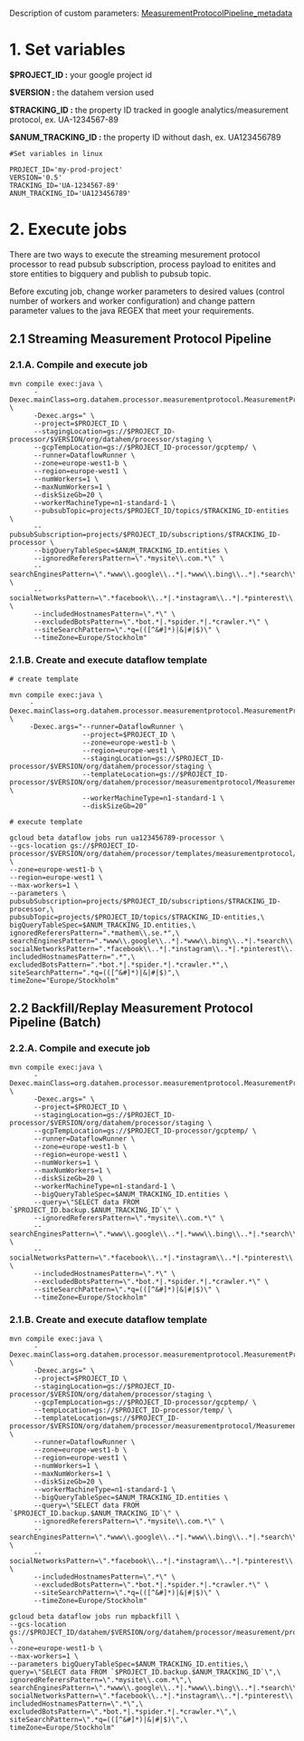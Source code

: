 Description of custom parameters: [MeasurementProtocolPipeline_metadata](./MeasurementProtocolPipeline_metadata)

# 1. Set variables

**$PROJECT_ID :** your google project id

**$VERSION :** the datahem version used

**$TRACKING_ID :** the property ID tracked in google analytics/measurement protocol, ex. UA-1234567-89

**$ANUM_TRACKING_ID :** the property ID without dash, ex. UA123456789

```shell
#Set variables in linux

PROJECT_ID='my-prod-project'
VERSION='0.5'
TRACKING_ID='UA-1234567-89'
ANUM_TRACKING_ID='UA123456789'
```

# 2. Execute jobs

There are two ways to execute the streaming mesurement protocol processor to read pubsub subscription, process payload to enitites and store entities to bigquery and publish to pubsub topic. 

Before excuting job, change worker parameters to desired values (control number of workers and worker configuration) and change pattern parameter values to the java REGEX that meet your requirements.

## 2.1 Streaming Measurement Protocol Pipeline

### 2.1.A. Compile and execute job
```shell
mvn compile exec:java \
      -Dexec.mainClass=org.datahem.processor.measurementprotocol.MeasurementProtocolPipeline \
      -Dexec.args=" \
      --project=$PROJECT_ID \
      --stagingLocation=gs://$PROJECT_ID-processor/$VERSION/org/datahem/processor/staging \
      --gcpTempLocation=gs://$PROJECT_ID-processor/gcptemp/ \
      --runner=DataflowRunner \
      --zone=europe-west1-b \
      --region=europe-west1 \
      --numWorkers=1 \
      --maxNumWorkers=1 \
      --diskSizeGb=20 \
      --workerMachineType=n1-standard-1 \
      --pubsubTopic=projects/$PROJECT_ID/topics/$TRACKING_ID-entities \
      --pubsubSubscription=projects/$PROJECT_ID/subscriptions/$TRACKING_ID-processor \
      --bigQueryTableSpec=$ANUM_TRACKING_ID.entities \
      --ignoredReferersPattern=\".*mysite\\.com.*\" \
      --searchEnginesPattern=\".*www\\.google\\..*|.*www\\.bing\\..*|.*search\\.yahoo\\..*\" \
      --socialNetworksPattern=\".*facebook\\..*|.*instagram\\..*|.*pinterest\\..*|.*youtube\\..*|.*linkedin\\..*|.*twitter\\..*\" \
      --includedHostnamesPattern=\".*\" \
      --excludedBotsPattern=\".*bot.*|.*spider.*|.*crawler.*\" \
      --siteSearchPattern=\".*q=(([^&#]*)|&|#|$)\" \
      --timeZone=Europe/Stockholm"
```

### 2.1.B. Create and execute dataflow template

```shell
# create template

mvn compile exec:java \
     -Dexec.mainClass=org.datahem.processor.measurementprotocol.MeasurementProtocolPipeline \
     -Dexec.args="--runner=DataflowRunner \
                  --project=$PROJECT_ID \
                  --zone=europe-west1-b \
                  --region=europe-west1 \
                  --stagingLocation=gs://$PROJECT_ID-processor/$VERSION/org/datahem/processor/staging \
                  --templateLocation=gs://$PROJECT_ID-processor/$VERSION/org/datahem/processor/measurementprotocol/MeasurementProtocolPipeline \
                  --workerMachineType=n1-standard-1 \
                  --diskSizeGb=20"
```

```shell
# execute template

gcloud beta dataflow jobs run ua123456789-processor \
--gcs-location gs://$PROJECT_ID-processor/$VERSION/org/datahem/processor/templates/measurementprotocol/MeasurementProtocolPipeline \
--zone=europe-west1-b \
--region=europe-west1 \
--max-workers=1 \
--parameters \
pubsubSubscription=projects/$PROJECT_ID/subscriptions/$TRACKING_ID-processor,\
pubsubTopic=projects/$PROJECT_ID/topics/$TRACKING_ID-entities,\
bigQueryTableSpec=$ANUM_TRACKING_ID.entities,\
ignoredReferersPattern=".*mathem\\.se.*",\
searchEnginesPattern=".*www\\.google\\..*|.*www\\.bing\\..*|.*search\\.yahoo\\..*",\
socialNetworksPattern=".*facebook\\..*|.*instagram\\..*|.*pinterest\\..*|.*youtube\\..*|.*linkedin\\..*|.*twitter\\..*",\
includedHostnamesPattern=".*",\
excludedBotsPattern=".*bot.*|.*spider.*|.*crawler.*",\
siteSearchPattern=".*q=(([^&#]*)|&|#|$)",\
timeZone="Europe/Stockholm"
```

## 2.2 Backfill/Replay Measurement Protocol Pipeline (Batch)


### 2.2.A. Compile and execute job
```shell
mvn compile exec:java \
      -Dexec.mainClass=org.datahem.processor.measurementprotocol.MeasurementProtocolBackfillPipeline \
      -Dexec.args=" \
      --project=$PROJECT_ID \
      --stagingLocation=gs://$PROJECT_ID-processor/$VERSION/org/datahem/processor/staging \
      --gcpTempLocation=gs://$PROJECT_ID-processor/gcptemp/ \
      --runner=DataflowRunner \
      --zone=europe-west1-b \
      --region=europe-west1 \
      --numWorkers=1 \
      --maxNumWorkers=1 \
      --diskSizeGb=20 \
      --workerMachineType=n1-standard-1 \
      --bigQueryTableSpec=$ANUM_TRACKING_ID.entities \
      --query=\"SELECT data FROM `$PROJECT_ID.backup.$ANUM_TRACKING_ID`\" \
      --ignoredReferersPattern=\".*mysite\\.com.*\" \
      --searchEnginesPattern=\".*www\\.google\\..*|.*www\\.bing\\..*|.*search\\.yahoo\\..*\" \
      --socialNetworksPattern=\".*facebook\\..*|.*instagram\\..*|.*pinterest\\..*|.*youtube\\..*|.*linkedin\\..*|.*twitter\\..*\" \
      --includedHostnamesPattern=\".*\" \
      --excludedBotsPattern=\".*bot.*|.*spider.*|.*crawler.*\" \
      --siteSearchPattern=\".*q=(([^&#]*)|&|#|$)\" \
      --timeZone=Europe/Stockholm"
```

### 2.1.B. Create and execute dataflow template
```shell
mvn compile exec:java \
      -Dexec.mainClass=org.datahem.processor.measurementprotocol.MeasurementProtocolBackfillPipeline \
      -Dexec.args=" \
      --project=$PROJECT_ID \
      --stagingLocation=gs://$PROJECT_ID-processor/$VERSION/org/datahem/processor/staging \
      --gcpTempLocation=gs://$PROJECT_ID-processor/gcptemp/ \
      --tempLocation=gs://$PROJECT_ID-processor/temp/ \
      --templateLocation=gs://$PROJECT_ID-processor/$VERSION/org/datahem/processor/measurementprotocol/MeasurementProtocolBackfillPipeline \
      --runner=DataflowRunner \
      --zone=europe-west1-b \
      --region=europe-west1 \
      --numWorkers=1 \
      --maxNumWorkers=1 \
      --diskSizeGb=20 \
      --workerMachineType=n1-standard-1 \
      --bigQueryTableSpec=$ANUM_TRACKING_ID.entities \
      --query=\"SELECT data FROM `$PROJECT_ID.backup.$ANUM_TRACKING_ID`\" \
      --ignoredReferersPattern=\".*mysite\\.com.*\" \
      --searchEnginesPattern=\".*www\\.google\\..*|.*www\\.bing\\..*|.*search\\.yahoo\\..*\" \
      --socialNetworksPattern=\".*facebook\\..*|.*instagram\\..*|.*pinterest\\..*|.*youtube\\..*|.*linkedin\\..*|.*twitter\\..*\" \
      --includedHostnamesPattern=\".*\" \
      --excludedBotsPattern=\".*bot.*|.*spider.*|.*crawler.*\" \
      --siteSearchPattern=\".*q=(([^&#]*)|&|#|$)\" \
      --timeZone=Europe/Stockholm"
```

```shell
gcloud beta dataflow jobs run mpbackfill \
--gcs-location gs://$PROJECT_ID/datahem/$VERSION/org/datahem/processor/measurement/protocol/MeasurementProtocolBackfillPipeline \
--zone=europe-west1-b \
--max-workers=1 \
--parameters bigQueryTableSpec=$ANUM_TRACKING_ID.entities,\
query=\"SELECT data FROM `$PROJECT_ID.backup.$ANUM_TRACKING_ID`\",\
ignoredReferersPattern=\".*mysite\\.com.*\",\
searchEnginesPattern=\".*www\\.google\\..*|.*www\\.bing\\..*|.*search\\.yahoo\\..*\",\
socialNetworksPattern=\".*facebook\\..*|.*instagram\\..*|.*pinterest\\..*|.*youtube\\..*|.*linkedin\\..*|.*twitter\\..*\",\
includedHostnamesPattern=\".*\",\
excludedBotsPattern=\".*bot.*|.*spider.*|.*crawler.*\",\
siteSearchPattern=\".*q=(([^&#]*)|&|#|$)\",\
timeZone=Europe/Stockholm"
```
